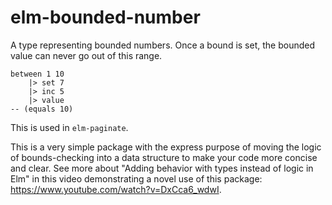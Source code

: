 # elm-bounded-number

A type representing bounded numbers.  Once a bound is set, the bounded value can never go out of this range.

    between 1 10
        |> set 7
        |> inc 5
        |> value
    -- (equals 10)

This is used in `elm-paginate`.

This is a very simple package with the express purpose of moving the logic of bounds-checking into a data structure to make your code more concise and clear.  See more about "Adding behavior with types instead of logic in Elm" in this video demonstrating a novel use of this package: https://www.youtube.com/watch?v=DxCca6_wdwI.

